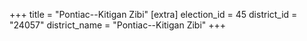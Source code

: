 +++
title = "Pontiac--Kitigan Zibi"
[extra]
election_id = 45
district_id = "24057"
district_name = "Pontiac--Kitigan Zibi"
+++

